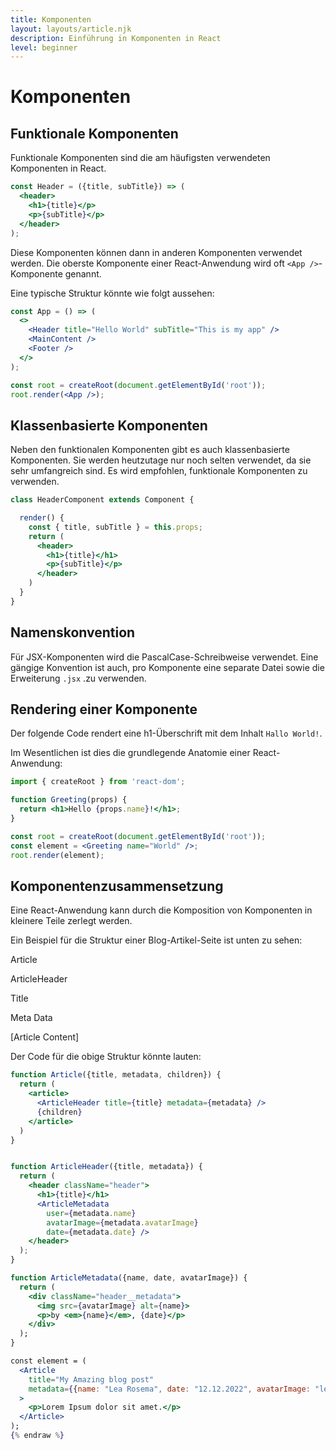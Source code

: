 ```yaml
---
title: Komponenten
layout: layouts/article.njk
description: Einführung in Komponenten in React
level: beginner
---
```

# Komponenten

## Funktionale Komponenten

Funktionale Komponenten sind die am häufigsten verwendeten Komponenten in React.

```jsx
const Header = ({title, subTitle}) => (
  <header>
    <h1>{title}</p>
    <p>{subTitle}</p>
  </header>
);
```

Diese Komponenten können dann in anderen Komponenten verwendet werden.
Die oberste Komponente einer React-Anwendung wird oft `<App />`-Komponente genannt.

Eine typische Struktur könnte wie folgt aussehen:

```jsx
const App = () => ( 
  <>
    <Header title="Hello World" subTitle="This is my app" />
    <MainContent />
    <Footer />
  </>
);

const root = createRoot(document.getElementById('root'));
root.render(<App />);
```

## Klassenbasierte Komponenten

Neben den funktionalen Komponenten gibt es auch klassenbasierte Komponenten. 
Sie werden heutzutage nur noch selten verwendet, da sie sehr umfangreich sind.
Es wird empfohlen, funktionale Komponenten zu verwenden.

```jsx
class HeaderComponent extends Component {

  render() {
    const { title, subTitle } = this.props;
    return (
      <header>
        <h1>{title}</h1>
        <p>{subTitle}</p>
      </header>
    )
  }
}
```

## Namenskonvention

Für JSX-Komponenten wird die PascalCase-Schreibweise verwendet. Eine gängige Konvention ist auch, pro Komponente eine separate Datei sowie die 
Erweiterung `.jsx` .zu verwenden.

## Rendering einer Komponente

Der folgende Code rendert eine h1-Überschrift mit dem Inhalt `Hallo World!`.

Im Wesentlichen ist dies die grundlegende Anatomie einer React-Anwendung:


```jsx
import { createRoot } from 'react-dom';

function Greeting(props) {
  return <h1>Hello {props.name}!</h1>;
}

const root = createRoot(document.getElementById('root'));
const element = <Greeting name="World" />;
root.render(element);
```

## Komponentenzusammensetzung

Eine React-Anwendung kann durch die Komposition von Komponenten in kleinere Teile zerlegt werden. 

Ein Beispiel für die Struktur einer Blog-Artikel-Seite ist unten zu sehen:

<div class="rect">
  <p>Article</p>
  <div class="rect">
    <p>ArticleHeader</p>
    <div class="rect">Title</div>
    <div class="rect">
      <p>Meta Data</p>
    </div>
  </div>
  <p>[Article Content]</p>
</div>

Der Code für die obige Struktur könnte lauten:

```jsx {% raw %}
function Article({title, metadata, children}) {
  return (
    <article>
      <ArticleHeader title={title} metadata={metadata} />
      {children}
    </article>
  )
}


function ArticleHeader({title, metadata}) {
  return (
    <header className="header">
      <h1>{title}</h1>
      <ArticleMetadata
        user={metadata.name}
        avatarImage={metadata.avatarImage}
        date={metadata.date} />
    </header>
  );
}

function ArticleMetadata({name, date, avatarImage}) {
  return (
    <div className="header__metadata">
      <img src={avatarImage} alt={name}>
      <p>by <em>{name}</em>, {date}</p>
    </div>
  );
}

const element = (
  <Article 
    title="My Amazing blog post" 
    metadata={{name: "Lea Rosema", date: "12.12.2022", avatarImage: "lea.jpg"}}
  >
    <p>Lorem Ipsum dolor sit amet.</p>
  </Article>
);
{% endraw %}
```
